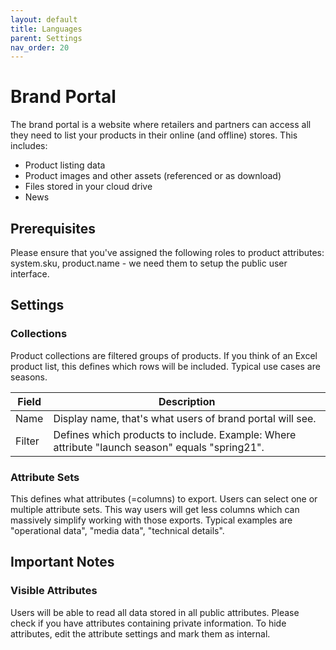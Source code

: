 ```yaml
---
layout: default
title: Languages
parent: Settings
nav_order: 20
---
```


# Brand Portal

The brand portal is a website where retailers and partners can access all they need to list your products in their online (and offline) stores. This includes:

* Product listing data
* Product images and other assets (referenced or as download)
* Files stored in your cloud drive
* News

## Prerequisites
Please ensure that you've assigned the following roles to product attributes: system.sku, product.name - we need them to setup the public user interface.

## Settings

### Collections
Product collections are filtered groups of products. If you think of an Excel product list, this defines which rows will be included. Typical use cases are seasons.

|Field|Description |
|--|-- |
|Name|Display name, that's what users of brand portal will see.
|Filter|Defines which products to include. Example: Where attribute "launch season" equals "spring21".

### Attribute Sets
This defines what attributes (=columns) to export. Users can select one or multiple attribute sets. This way users will get less columns which can massively simplify working with those exports. Typical examples are "operational data", "media data", "technical details".

## Important Notes

### Visible Attributes
Users will be able to read all data stored in all public attributes. Please check if you have attributes containing private information. To hide attributes, edit the attribute settings and mark them as internal. 